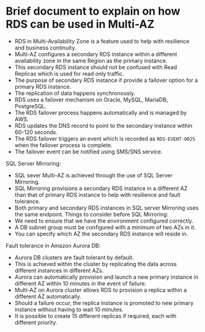 # Brief document to explain on how RDS can be used in Multi-AZ

- RDS in Multi-Availability Zone is a feature used to help with resilience and
  business continuity.
- Multi-AZ configures a secondary RDS instance within a different availability zone
  in the same Region as the primary instance.
- This secondary RDS instance should not be confused with Read Replicas which is
  used for read only traffic.
- The purpose of secondary RDS instance if provide a failover option for a primary
  RDS instance.
- The replication of data happens synchronously.
- RDS uses a failover mechanism on Oracle, MySQL, MariaDB, PostgreSQL.
- The RDS failover process happens automatically and is managed by AWS.
- RDS updates the DNS record to point to the secondary instance within 60-120 seconds.
- The RDS failover triggers an event which is recorded as `RDS-EVENT-0025` when the
  failover process is complete.
- The failover event can be notified using SMS/SNS service.

SQL Server Mirroring:
- SQL sever Multi-AZ is achieved through the use of SQL Server Mirroring.
- SQL Mirroring provisions a secondary RDS instance in a different AZ than that of
  primary RDS instance to help with resilience and fault tolerance.
- Both primary and secondary RDS instances in SQL server Mirroring uses the same endpoint.
Things to consider before SQL Mirroring:
- We need to ensure that we have the environment configured correctly.
- A DB subnet group must be configured with a minimum of two AZs in it.
- You can specify which AZ the secondary RDS instance will reside in.

Fault tolerance in Amazon Aurora DB:
- Aurora DB clusters are fault tolerant by default.
- This is achieved within the cluster by replicating the data across different instances in
  different AZs.
- Aurora can automatically provision and launch a new primary instance in different AZ
 within 10 minutes in the event of failure.
- Multi-AZ on Aurora cluster allows RDS to provision a replica within a different AZ
  automatically.
- Should a failure occur, the replica instance is promoted to new primary instance
  without having to wait 10 minutes.
- It is possible to create 15 different replicas if required, each with different priority.

